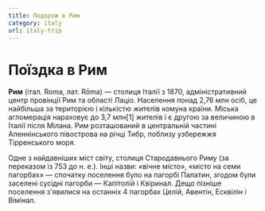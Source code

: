```yaml
---
title: Подорож в Рим
category: italy
url: italy-trip
---
```


# Поїздка в Рим

**Рим** (італ. Roma, лат. Rōma) — столиця Італії з 1870, адміністративний центр провінції Рим та області Лаціо. Населення понад 2,76 млн осіб, це найбільша за територією і кількістю жителів комуна країни. Міська агломерація нараховує до 3,7 млн[1] жителів і є другою за величиною в Італії після Мілана. Рим розташований в центральній частині Апеннінського півострова на річці Тибр, поблизу узбережжя Тірренського моря.

Одне з найдавніших міст світу, столиця Стародавнього Риму (за переказом із 753 до н. е.). Інші назви: «вічне місто», «місто на семи пагорбах» — спочатку поселення було на пагорбі Палатин, згодом були заселені сусідні пагорби — Капітолій і Квіринал. Дещо пізніше поселення з'явилися на останніх 4 пагорбах Целій, Авентін, Есквілін і Вімінал.
